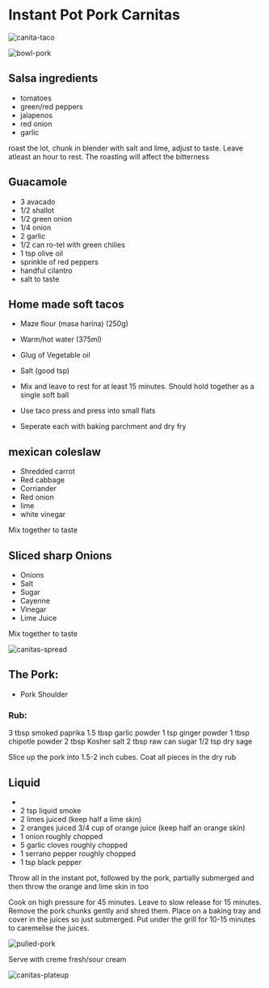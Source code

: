 # Instant Pot Pork Carnitas

![canita-taco](images/carnita-taco.jpg)

![bowl-pork](images/bowl-pulled-pork.jpg)

## Salsa ingredients

- tomatoes
- green/red peppers
- jalapenos
- red onion
- garlic

roast the lot, chunk in blender with salt and lime, adjust to taste. Leave atleast an hour to rest. 
The roasting will affect the bitterness


## Guacamole 

* 3 avacado
* 1/2 shallot
* 1/2 green onion
* 1/4 onion
* 2 garlic
* 1/2 can ro-tel with green chilies
* 1 tsp olive oil
* sprinkle of red peppers
* handful cilantro
* salt to taste 

## Home made soft tacos

* Maze flour (masa harina) (250g)
* Warm/hot water (375ml)
* Glug of Vegetable oil
* Salt (good tsp)

* Mix and leave to rest for at least 15 minutes. Should hold together as a single soft ball
* Use taco press and press into small flats
* Seperate each with baking parchment and dry fry


## mexican coleslaw 

 * Shredded carrot
 * Red cabbage
 * Corriander
 * Red onion
 * lime
 * white vinegar

Mix together to taste


## Sliced sharp Onions

* Onions
* Salt
* Sugar
* Cayenne
* Vinegar
* Lime Juice

Mix together to taste

![canitas-spread](images/carnitas-spread.jpg)


## The Pork:

* Pork Shoulder 

### Rub:

3 tbsp smoked paprika
1.5 tbsp garlic powder
1 tsp ginger powder
1 tbsp chipotle powder
2 tbsp Kosher salt
2 tbsp raw can sugar
1/2 tsp dry sage

Slice up the pork into 1.5-2 inch cubes. Coat all pieces in the dry rub

## Liquid
* 
* 2 tsp liquid smoke
* 2 limes juiced (keep half a lime skin)
* 2 oranges juiced 3/4 cup of orange juice (keep half an orange skin)
* 1 onion roughly chopped
* 5 garlic cloves roughly chopped
* 1 serrano pepper roughly chopped
* 1 tsp black pepper

Throw all in the instant pot, followed by the pork, partially submerged and then throw the orange and lime skin in too

Cook on high pressure for 45 minutes. Leave to slow release for 15 minutes. 
Remove the pork chunks gently and shred them. Place on a baking tray and cover in the juices so just submerged. Put under the grill for 10-15 minutes to caremelise the juices. 

![pulled-pork](images/pulled-pork.jpg)

Serve with creme fresh/sour cream

![canitas-plateup](images/carnitas-plateup.jpg)